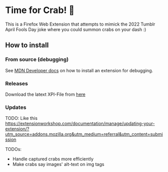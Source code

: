 # Time for Crab! 🦀

This is a Firefox Web Extension that attempts to mimick the 2022 Tumblr April Fools Day joke
where you could summon crabs on your dash :)

## How to install

### From source (debugging)

See [MDN Developer docs](https://developer.mozilla.org/en-US/docs/Mozilla/Add-ons/WebExtensions/Your_first_WebExtension#installing)
on how to install an extension for debugging.

### Releases

Download the latext XPI-File from [here](https://github.com/chamelopi/time-for-crab/releases)

### Updates

TODO: Like this https://extensionworkshop.com/documentation/manage/updating-your-extension/?utm_source=addons.mozilla.org&utm_medium=referral&utm_content=submission



TODOs:
- Handle captured crabs more efficiently
- Make crabs say images' alt-text on img tags
